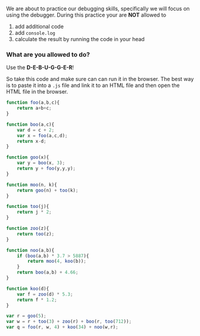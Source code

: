 We are about to practice our debugging skills, specifically we will focus on using the debugger.
During this practice your are **NOT** allowed to
1. add additional code
1. add `console.log`
1. calculate the result by running the code in your head

### What are you allowed to do?

Use the **D-E-B-U-G-G-E-R**!

So take this code and make sure can can run it in the browser.
The best way is to paste it into a `.js` file and link it to an HTML file and then open the HTML file in the browser.

```js
function foo(a,b,c){
    return a+b+c;
}

function boo(a,c){
    var d = c + 2;
    var x = foo(a,c,d);
    return x-d;
}

function goo(x){
    var y = boo(x, 3);
    return y + foo(y,y,y);
}

function moo(n, k){
    return goo(n) + too(k);
}

function too(j){
    return j * 2;
}

function zoo(z){
    return too(z);
}

function noo(a,b){
    if (boo(a,b) * 3.7 > 5887){
        return moo(4, koo(b));
    }
    return boo(a,b) + 4.66;
}

function koo(d){
    var f = zoo(d) * 5.3;
    return f * 1.2;
}

var r = goo(5);
var w = r + too(3) + zoo(r) + boo(r, too(712));
var q = foo(r, w, 4) + koo(34) + noo(w,r);
```